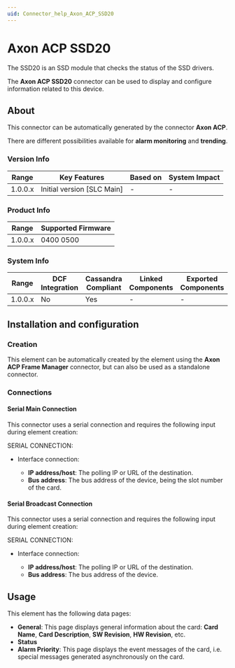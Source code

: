 ```yaml
---
uid: Connector_help_Axon_ACP_SSD20
---
```


# Axon ACP SSD20

The SSD20 is an SSD module that checks the status of the SSD drivers.

The **Axon ACP SSD20** connector can be used to display and configure information related to this device.

## About

This connector can be automatically generated by the connector **Axon ACP**.

There are different possibilities available for **alarm monitoring** and **trending**.

### Version Info

| Range     | Key Features                 | Based on     | System Impact     |
|-----------|------------------------------|--------------|-------------------|
| 1.0.0.x   | Initial version [SLC Main]   | -            | -                 |

### Product Info

| Range     | Supported Firmware     |
|-----------|------------------------|
| 1.0.0.x   | 0400 0500              |

### System Info

| Range     | DCF Integration     | Cassandra Compliant     | Linked Components     | Exported Components     |
|-----------|---------------------|-------------------------|-----------------------|-------------------------|
| 1.0.0.x   | No                  | Yes                     | -                     | -                       |

## Installation and configuration

### Creation

This element can be automatically created by the element using the **Axon ACP Frame Manager** connector, but can also be used as a standalone connector.

### Connections

#### Serial Main Connection

This connector uses a serial connection and requires the following input during element creation:

SERIAL CONNECTION:

- Interface connection:

  - **IP address/host**: The polling IP or URL of the destination.
  - **Bus address**: The bus address of the device, being the slot number of the card.

#### Serial Broadcast Connection

This connector uses a serial connection and requires the following input during element creation:

SERIAL CONNECTION:

- Interface connection:

  - **IP address/host**: The polling IP or URL of the destination.
  - **Bus address**: The bus address of the device.

## Usage

This element has the following data pages:

- **General**: This page displays general information about the card: **Card Name**, **Card Description**, **SW Revision**, **HW Revision**, etc.
- **Status**
- **Alarm Priority**: This page displays the event messages of the card, i.e. special messages generated asynchronously on the card.
